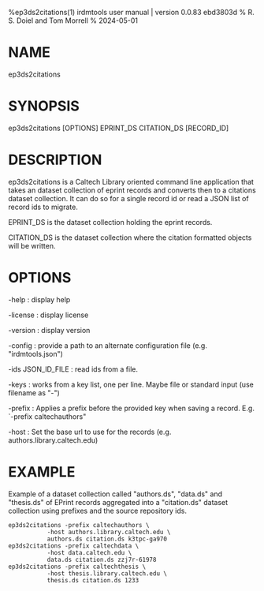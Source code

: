 %ep3ds2citations(1) irdmtools user manual | version 0.0.83 ebd3803d
% R. S. Doiel and Tom Morrell
% 2024-05-01

# NAME

ep3ds2citations

# SYNOPSIS

ep3ds2citations [OPTIONS] EPRINT_DS CITATION_DS [RECORD_ID]

# DESCRIPTION

ep3ds2citations is a Caltech Library oriented command line application
that takes an dataset collection of eprint records and converts then
to a citations dataset collection. It can do so for a single record id
or read a JSON list of record ids to migrate.

EPRINT_DS is the dataset collection holding the eprint records.

CITATION_DS is the dataset collection where the citation formatted
objects will be written.

# OPTIONS

-help
: display help

-license
: display license

-version
: display version

-config
: provide a path to an alternate configuration file (e.g. "irdmtools.json")

-ids JSON_ID_FILE
: read ids from a file.

-keys
: works from a key list, one per line. Maybe file or standard input (use filename as "-")

-prefix
: Applies a prefix before the provided key when saving a record. E.g. `-prefix caltechauthors"

-host
: Set the base url to use for the records (e.g. authors.library.caltech.edu)

# EXAMPLE

Example of a dataset collection called "authors.ds", "data.ds" and
"thesis.ds" of EPrint records aggregated into a "citation.ds" dataset
collection using prefixes and the source repository ids.

~~~shell
ep3ds2citations -prefix caltechauthors \
           -host authors.library.caltech.edu \
           authors.ds citation.ds k3tpc-ga970
ep3ds2citations -prefix caltechdata \
           -host data.caltech.edu \
           data.ds citation.ds zzj7r-61978
ep3ds2citations -prefix caltechthesis \
           -host thesis.library.caltech.edu \
           thesis.ds citation.ds 1233
~~~


